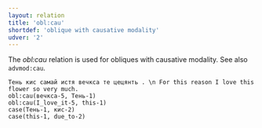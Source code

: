 ```yaml
---
layout: relation
title: 'obl:cau'
shortdef: 'oblique with causative modality'
udver: '2'
---
```


The _obl:cau_ relation is used for obliques with causative modality.
See also `advmod:cau`.

~~~ sdparse
Тень кис самай истя вечкса те цецянть . \n For this reason I love this flower so very much.
obl:cau(вечкса-5, Тень-1)
obl:cau(I_love_it-5, this-1)
case(Тень-1, кис-2)
case(this-1, due_to-2)


~~~



<!-- Interlanguage links updated Po lis 14 15:35:39 CET 2022 -->
